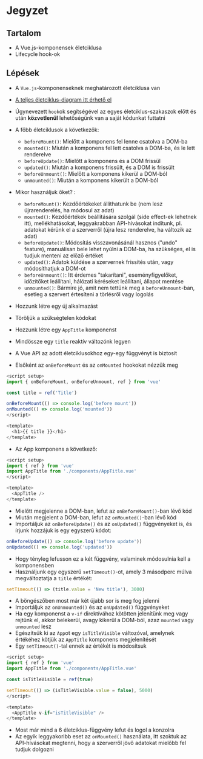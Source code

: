 # Jegyzet

## Tartalom

- A Vue.js-komponensek életciklusa
- Lifecycle hook-ok

## Lépések

- A `Vue.js`-komponenseknek meghatározott életciklusa van
- [A teljes életciklus-diagram itt érhető el](https://vuejs.org/guide/essentials/lifecycle.html#lifecycle-diagram)
- Úgynevezett `hook`ok segítségével az egyes életciklus-szakaszok előtt és után **közvetlenül** lehetőségünk van a saját kódunkat futtatni
- A főbb életciklusok a következők:

  - `beforeMount()`: Mielőtt a komponens fel lenne csatolva a DOM-ba
  - `mounted()`: Miután a komponens fel lett csatolva a DOM-ba, és le lett renderelve
  - `beforeUpdate()`: Mielőtt a komponens és a DOM frissül
  - `updated()`: Miután a komponens frissült, és a DOM is frissült
  - `beforeUnmount()`: Mielőtt a komponens kikerül a DOM-ból
  - `unmounted()`: Miután a komponens kikerült a DOM-ból

- Mikor használjuk őket? :

  - `beforeMount()`: Kezdőértékeket állíthatunk be (nem lesz újrarenderelés, ha módosul az adat)
  - `mounted()`: Kezdőértékek beállítására szolgál (side effect-ek lehetnek itt), mellékhatásokat, leggyakrabban API-hívásokat indítunk, pl. adatokat kérünk el a szerverről (újra lesz renderelve, ha változik az adat)
  - `beforeUpdate()`: Módosítás visszavonásánál hasznos ("undo" feature), manuálisan bele lehet nyúlni a DOM-ba, ha szükséges, el is tudjuk menteni az előző értéket
  - `updated()`: Adatok küldése a szervernek frissítés után, vagy módosíthatjuk a DOM-ot
  - `beforeUnmount()`: Itt érdemes "takarítani", eseményfigyelőket, időzítőket leállítani, hálózati kéréseket leállítani, állapot mentése
  - `unmounted()`: Bármire jó, amit nem tettünk meg a `beforeUnmount`-ban, esetleg a szervert értesíteni a törlésről vagy logolás

- Hozzunk létre egy új alkalmazást
- Töröljük a szükségtelen kódokat
- Hozzunk létre egy `AppTitle` komponenst
- Mindössze egy `title` reaktív változónk legyen
- A Vue API az adott életciklusokhoz egy-egy függvényt is biztosít
- Elsőként az `onBeforeMount` és az `onMounted` hookokat nézzük meg

```js
<script setup>
import { onBeforeMount, onBeforeUnmount, ref } from 'vue'

const title = ref('Title')

onBeforeMount(() => console.log('before mount'))
onMounted(() => console.log('mounted'))
</script>

<template>
  <h1>{{ title }}</h1>
</template>
```

- Az App komponens a következő:

```js
<script setup>
import { ref } from 'vue'
import AppTitle from './components/AppTitle.vue'
</script>

<template>
  <AppTitle />
</template>
```

- Mielőtt megjelenne a DOM-ban, lefut az `onBeforeMount()`-ban lévő kód
- Miután megjelent a DOM-ban, lefut az `onMounted()`-ban lévő kód
- Importáljuk az `onBeforeUpdate()` és az `onUpdated()` függvényeket is, és írjunk hozzájuk is egy egyszerű kódot:

```js
onBeforeUpdate(() => console.log('before update'))
onUpdated(() => console.log('updated'))
```

- Hogy tényleg lefusson ez a két függvény, valaminek módosulnia kell a komponensben
- Használjunk egy egyszerű `setTimeout()`-ot, amely 3 másodperc múlva megváltoztatja a `title` értékét:

```js
setTimeout(() => (title.value = 'New title'), 3000)
```

- A böngészőben most már két újabb sor is meg fog jelenni
- Importáljuk az `onUnmounted()` és az `onUpdated()` függvényeket
- Ha egy komponenst a `v-if` direktívához kötötten jelenítünk meg vagy rejtünk el, akkor belekerül, avagy kikerül a DOM-ból, azaz `mounted` vagy `unmounted` lesz
- Egészítsük ki az `App`ot egy `isTitleVisible` változóval, amelynek értékéhez kötjük az `AppTitle` komponens megjelenítését
- Egy `setTimeout()`-tal ennek az értékét is módosítsuk

```js
<script setup>
import { ref } from 'vue'
import AppTitle from './components/AppTitle.vue'

const isTitleVisible = ref(true)

setTimeout(() => (isTitleVisible.value = false), 5000)
</script>

<template>
  <AppTitle v-if="isTitleVisible" />
</template>
```

- Most már mind a 6 életciklus-függvény lefut és logol a konzolra
- Az egyik leggyakoribb eset az `onMounted()` használata, itt szoktuk az API-hívásokat megtenni, hogy a szerverről jövő adatokat mielőbb fel tudjuk dolgozni
